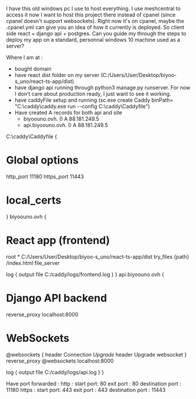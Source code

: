 I have this old windows pc I use to host everything. I use meshcentral to access it now I want to host this project there instead of cpanel (since cpanel doesn't support websockets). Right now it's on cpanel, maybe the .cpanel.yml can give you an idea of how it currently is deployed. So client side react + django api + postgres. Can you guide my through the steps to deploy my app on a standard, personnal windows 10 machine used as a server? 

Where I am at :

- bought domain 
- have react dist folder on my server (C:/Users/User/Desktop/biyoo-s_uno/react-ts-app/dist)
- have django api running through python3 manage.py runserver. For now I don't care about production ready, I just want to see it working.
- have caddyFile setup and running (sc.exe create Caddy binPath= "C:\caddy\caddy.exe run --config C:\caddy\Caddyfile") 
- Have created A records for both api and site
   - biyoouno.ovh.
	0 	A 	88.181.249.5 
   - api.biyoouno.ovh.
	0 	A 	88.181.249.5

C:\caddy\Caddyfile
{
  # Global options
  http_port 11180
  https_port 11443

  # local_certs
}
biyoouno.ovh {
  # React app (frontend)
  root * C:/Users/User/Desktop/biyoo-s_uno/react-ts-app/dist
  try_files {path} /index.html
  file_server

  log {
    output file C:/caddy/logs/frontend.log
  }
}
api.biyoouno.ovh {
  # Django API backend
  reverse_proxy localhost:8000
  
  # WebSockets
  @websockets {
    header Connection *Upgrade*
    header Upgrade    websocket
  }
  reverse_proxy @websockets localhost:8000

  log {
    output file C:/caddy/logs/api.log
  }
}

Have port forwarded :
http :
  start port: 80
  exit port : 80
  destination port : 11180
https :
  start port: 443
  exit port : 443
  destination port : 11443

